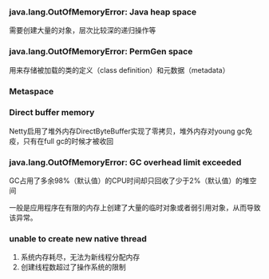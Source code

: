
### java.lang.OutOfMemoryError: Java heap space
需要创建大量的对象，层次比较深的递归操作等

### java.lang.OutOfMemoryError: PermGen space 
用来存储被加载的类的定义（class definition）和元数据（metadata）
### Metaspace

### Direct buffer memory
Netty启用了堆外内存DirectByteBuffer实现了零拷贝，堆外内存对young gc免疫，只有在full gc的时候才被收回

### java.lang.OutOfMemoryError: GC overhead limit exceeded
GC占用了多余98%（默认值）的CPU时间却只回收了少于2%（默认值）的堆空间

一般是应用程序在有限的内存上创建了大量的临时对象或者弱引用对象，从而导致该异常。

### unable to create new native thread
1. 系统内存耗尽，无法为新线程分配内存
2. 创建线程数超过了操作系统的限制